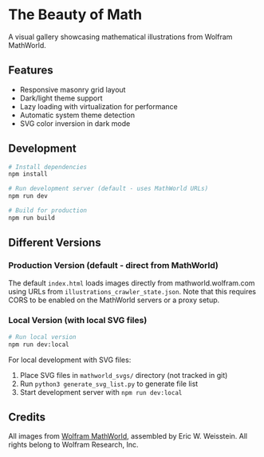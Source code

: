 # The Beauty of Math

A visual gallery showcasing mathematical illustrations from Wolfram MathWorld.

## Features

- Responsive masonry grid layout
- Dark/light theme support
- Lazy loading with virtualization for performance
- Automatic system theme detection
- SVG color inversion in dark mode

## Development

```bash
# Install dependencies
npm install

# Run development server (default - uses MathWorld URLs)
npm run dev

# Build for production
npm run build
```

## Different Versions

### Production Version (default - direct from MathWorld)

The default `index.html` loads images directly from mathworld.wolfram.com using URLs from `illustrations_crawler_state.json`. Note that this requires CORS to be enabled on the MathWorld servers or a proxy setup.

### Local Version (with local SVG files)

```bash
# Run local version
npm run dev:local
```

For local development with SVG files:
1. Place SVG files in `mathworld_svgs/` directory (not tracked in git)
2. Run `python3 generate_svg_list.py` to generate file list
3. Start development server with `npm run dev:local`

## Credits

All images from [Wolfram MathWorld](https://mathworld.wolfram.com), assembled by Eric W. Weisstein.
All rights belong to Wolfram Research, Inc.